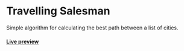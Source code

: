 # Travelling Salesman

Simple algorithm for calculating the best path between a list of cities.

#### [Live preview](https://juniormendes96.github.io/travelling-salesman)
